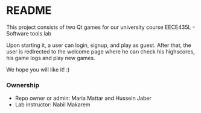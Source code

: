 # README #

This project consists of two Qt games for our university course EECE435L - Software tools lab

Upon starting it, a user can login, signup, and  play as guest.
After that, the user is redirected to the welcome page where he can check his highscores, his game logs and play new games.

We hope you will like it! :)


### Ownership ###

* Repo owner or admin: Maria Mattar and Hussein Jaber
* Lab instructor: Nabil Makarem
